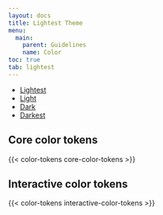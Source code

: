 ```yaml
---
layout: docs
title: Lightest Theme
menu:
  main:
    parent: Guidelines
    name: Color
toc: true
tab: lightest
---
```

<div class="nav-tabs">
  <ul>
    <li class="active"><a href="/guidelines/color/">Lightest</a></li>
    <li><a href="/guidelines/color/light">Light</a></li>
    <li><a href="/guidelines/color/dark">Dark</a></li>
    <li><a href="/guidelines/color/darkest">Darkest</a></li>
  </ul>
</div>

## Core color tokens
{{< color-tokens core-color-tokens >}}

## Interactive color tokens
{{< color-tokens interactive-color-tokens >}}